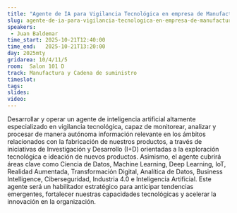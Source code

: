 ```yaml
---
title: "Agente de IA para Vigilancia Tecnológica en empresa de Manufactura"
slug: agente-de-ia-para-vigilancia-tecnologica-en-empresa-de-manufactura
speakers:
 - Juan Baldemar
time_start: 2025-10-21T12:40:00
time_end:   2025-10-21T13:20:00
day: 2025mty
gridarea: 10/4/11/5
room:  Salon 101 D
track: Manufactura y Cadena de suministro
timeslot: 
tags:
slides: 
video: 
---
```


Desarrollar y operar un agente de inteligencia artificial altamente especializado en vigilancia tecnológica, capaz de monitorear, analizar y procesar de manera autónoma información relevante en los ámbitos relacionados con la fabricación de nuestros productos, a través de iniciativas de Investigación y Desarrollo (I+D) orientadas a la exploración tecnológica e ideación de nuevos productos. Asimismo, el agente cubrirá áreas clave como Ciencia de Datos, Machine Learning, Deep Learning, IoT, Realidad Aumentada, Transformación Digital, Analítica de Datos, Business Intelligence, Ciberseguridad, Industria 4.0 e Inteligencia Artificial. Este agente será un habilitador estratégico para anticipar tendencias emergentes, fortalecer nuestras capacidades tecnológicas y acelerar la innovación en la organización.


